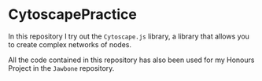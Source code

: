 # CytoscapePractice

In this repository I try out the `Cytoscape.js` library, a library that allows you to create complex networks of nodes.

All the code contained in this repository has also been used for my Honours Project in the `Jawbone` repository.
